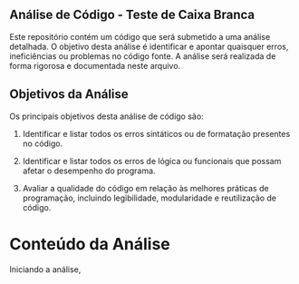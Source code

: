 ## Análise de Código - Teste de Caixa Branca

Este repositório contém um código que será submetido a uma análise detalhada. O objetivo desta análise é identificar e apontar quaisquer erros, ineficiências ou problemas no código fonte. A análise será realizada de forma rigorosa e documentada neste arquivo.

## Objetivos da Análise

Os principais objetivos desta análise de código são:

1. Identificar e listar todos os erros sintáticos ou de formatação presentes no código.

2. Identificar e listar todos os erros de lógica ou funcionais que possam afetar o desempenho do programa.

3. Avaliar a qualidade do código em relação às melhores práticas de programação, incluindo legibilidade, modularidade e reutilização de código.

# Conteúdo da Análise

Iniciando a análise, 
